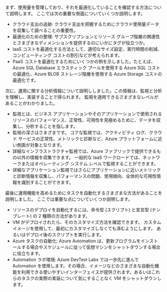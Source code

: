 まず、使用量を管理しており、それを最適化していることを確認する方法について説明します。 ここでは次の重要な側面についていくつか説明します。

- クラウド支出の追跡: クラウド支出を把握するためにクラウド使用量データを収集して調べることの重要性。
- 最適化のための整理: サブスクリプションとリソース グループ階層の関連性とさまざまなディメンションを提供するのにいかにタグが役立つか。
- IaaS コストを最適化する方法として、適切なサイズ設定、実行時間の削減、コンピューティング コストの割引などが考えられます。
- PaaS コストを最適化するためにいくつかの例を示しました。たとえば、Azure SQL Database エラスティック プールを使用する Azure SQL コストの最適化、Azure BLOB ストレージ階層を使用する Azure Storage コストの最適化です。

次に、運用に関する分析情報について説明ししました。この情報は、監視と分析を理解し、実装することで得られます。 監視を適用できるさまざまなレベルがあることがわかりました。

- 監視とは、ビジネス アプリケーションやそのアプリケーションで使用されるリソースのパフォーマンス、正常性、可用性を見極めるために、データを収集し、分析することを指します。
- 監視の深さはさまざまです。 コアな監視では、アクティビティ ログ、クラウド サービスの正常性、メトリックと診断など、Azure プラットフォームに近い側面が対象となります。
- 詳細なインフラストラクチャ監視では、Azure ファブリックで提供できるもの以外の情報を収集できます。 一般的な IaaS ワークロードでは、ネットワークまたはオペレーティング システム レベルで監視することができます。
- 詳細なアプリケーション監視ではさらにアプリケーションに近いメトリックと診断情報を収集し、パフォーマンスの問題、使用傾向、全体的な可用性情報を識別することができます。

最後に運用機能を高めるためにタスクを自動化するさまざまな方法があることを説明しました。 ここでは重要な点についていくつか説明します。

- リソースのデプロイを自動化するには、命令型 (スクリプト) と宣言型 (テンプレート) の 2 種類の方法があります。
- VM がデプロイされたら、そのカスタマイズ方法を確認できます。 カスタム イメージを使用して、最初にカスタマイズしなくても済むようにします。 あるいはデプロイ後のスクリプトを実行します。
- Azure タスクの自動化: Azure Automation は、更新プログラムをインストールする場合やスケジュールに従って仮想マシンをシャットダウンする場合に役立ちます。
- Automation ラボ環境: Azure DevTest Labs では一歩先に進んで Automation を使用します。その場合、イメージなどのさまざまな自動化機能を利用できる使いやすいインターフェイスが提供されます。あるいはこれらのタスクの実際の実装について気にすることなく VM をシャットダウンします。
